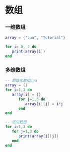 # 数组

### 一维数组

```lua
array = {"Lua", "Tutorial"}

for i= 0, 2 do
   print(array[i])
end
```



### 多维数组

```lua
-- 初始化数组Lua
array = {}
for i=1,3 do
   array[i] = {}
      for j=1,3 do
         array[i][j] = i*j
      end
end

-- 访问数组
for i=1,3 do
   for j=1,3 do
      print(array[i][j])
   end
end
```

